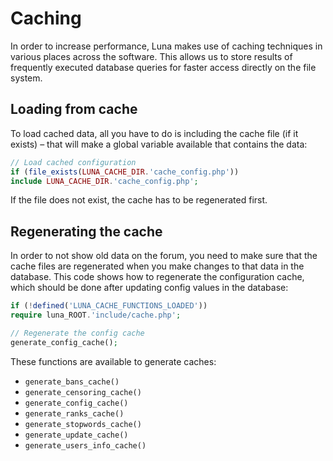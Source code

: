 # Caching
In order to increase performance, Luna makes use of caching techniques in various places across the software. This allows us to store results of frequently executed database queries for faster access directly on the file system.


## Loading from cache
To load cached data, all you have to do is including the cache file (if it exists) – that will make a global variable available that contains the data:

```php
// Load cached configuration
if (file_exists(LUNA_CACHE_DIR.'cache_config.php'))
include LUNA_CACHE_DIR.'cache_config.php';
```

If the file does not exist, the cache has to be regenerated first.

## Regenerating the cache
In order to not show old data on the forum, you need to make sure that the cache files are regenerated when you make changes to that data in the database. This code shows how to regenerate the configuration cache, which should be done after updating config values in the database:

```php
if (!defined('LUNA_CACHE_FUNCTIONS_LOADED'))
require luna_ROOT.'include/cache.php';

// Regenerate the config cache
generate_config_cache();
```

These functions are available to generate caches:

* `generate_bans_cache()`
* `generate_censoring_cache()`
* `generate_config_cache()`
* `generate_ranks_cache()`
* `generate_stopwords_cache()`
* `generate_update_cache()`
* `generate_users_info_cache()`